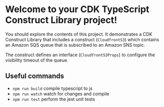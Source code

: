 # Welcome to your CDK TypeScript Construct Library project!

You should explore the contents of this project. It demonstrates a CDK Construct Library that includes a construct (`CloudfrontS3`)
which contains an Amazon SQS queue that is subscribed to an Amazon SNS topic.

The construct defines an interface (`CloudfrontS3Props`) to configure the visibility timeout of the queue.

## Useful commands

 * `npm run build`   compile typescript to js
 * `npm run watch`   watch for changes and compile
 * `npm run test`    perform the jest unit tests